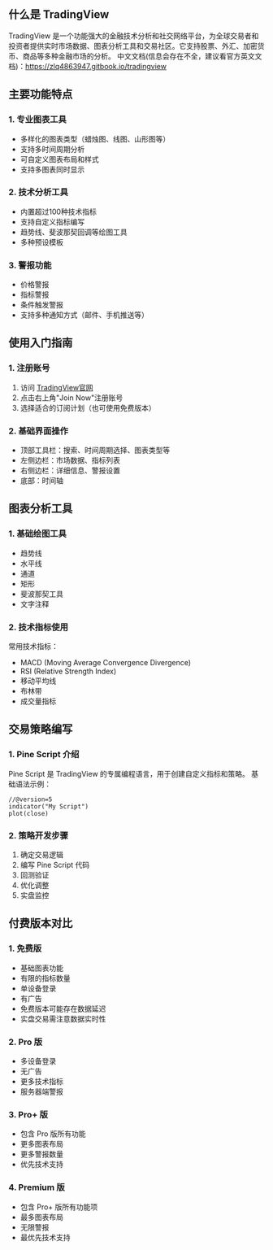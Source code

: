 ## 什么是 TradingView
TradingView 是一个功能强大的金融技术分析和社交网络平台，为全球交易者和投资者提供实时市场数据、图表分析工具和交易社区。它支持股票、外汇、加密货币、商品等多种金融市场的分析。
中文文档(信息会存在不全，建议看官方英文文档)：https://zlq4863947.gitbook.io/tradingview 
## 主要功能特点
### 1. 专业图表工具
- 多样化的图表类型（蜡烛图、线图、山形图等）
- 支持多时间周期分析
- 可自定义图表布局和样式
- 支持多图表同时显示
### 2. 技术分析工具
- 内置超过100种技术指标
- 支持自定义指标编写
- 趋势线、斐波那契回调等绘图工具
- 多种预设模板
### 3. 警报功能
- 价格警报
- 指标警报
- 条件触发警报
- 支持多种通知方式（邮件、手机推送等）
## 使用入门指南
### 1. 注册账号
1. 访问 [TradingView官网](https://www.tradingview.com)
2. 点击右上角"Join Now"注册账号
3. 选择适合的订阅计划（也可使用免费版本）
### 2. 基础界面操作
- 顶部工具栏：搜索、时间周期选择、图表类型等
- 左侧边栏：市场数据、指标列表
- 右侧边栏：详细信息、警报设置
- 底部：时间轴
## 图表分析工具
### 1. 基础绘图工具
- 趋势线
- 水平线
- 通道
- 矩形
- 斐波那契工具
- 文字注释
### 2. 技术指标使用
常用技术指标：
- MACD (Moving Average Convergence Divergence)
- RSI (Relative Strength Index)
- 移动平均线
- 布林带
- 成交量指标
## 交易策略编写
### 1. Pine Script 介绍
Pine Script 是 TradingView 的专属编程语言，用于创建自定义指标和策略。
基础语法示例：
```
//@version=5
indicator("My Script")
plot(close)
```
### 2. 策略开发步骤
1. 确定交易逻辑
2. 编写 Pine Script 代码
3. 回测验证
4. 优化调整
5. 实盘监控

## 付费版本对比
### 1. 免费版
- 基础图表功能
- 有限的指标数量
- 单设备登录
- 有广告
- 免费版本可能存在数据延迟
- 实盘交易需注意数据实时性
### 2. Pro 版
- 多设备登录
- 无广告
- 更多技术指标
- 服务器端警报
### 3. Pro+ 版
- 包含 Pro 版所有功能
- 更多图表布局
- 更多警报数量
- 优先技术支持
### 4. Premium 版
- 包含 Pro+ 版所有功能项
- 最多图表布局
- 无限警报
- 最优先技术支持
